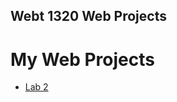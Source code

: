 ## Webt 1320 Web Projects

<h1>My Web Projects</h1>

<ul>
<li><a href="lab2/index.html" target="_blank">Lab 2</a></li>
</ul>